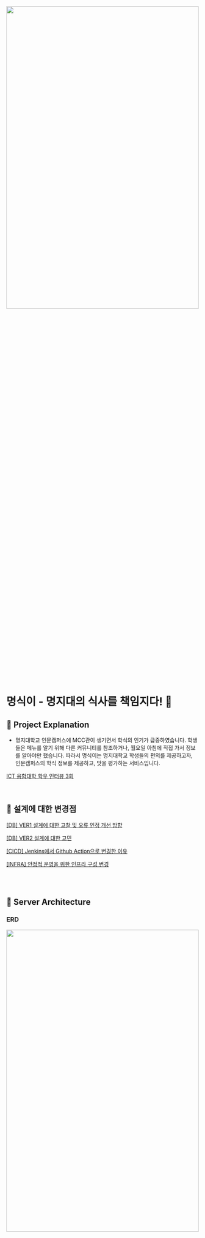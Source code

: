 <img width="100%" height="45%" src="https://user-images.githubusercontent.com/83231344/200801447-24d5ceee-171c-4287-979a-1553b5a78570.png">


# 명식이 - 명지대의 식사를 책임지다! 👀
## 📌 Project Explanation 
* 명지대학교 인문캠퍼스에 MCC관이 생기면서 학식의 인기가 급증하였습니다. 학생들은 메뉴를 알기 위해 다른 커뮤니티를 참조하거나, 월요일 아침에 직접 가서 정보를 알아야만 했습니다. 따라서 명식이는 명지대학교 학생들의 편의를 제공하고자, 인문캠퍼스의 학식 정보를 제공하고, 맛을 평가하는 서비스입니다.

[ICT 융합대학 학우 인터뷰 3회](https://drive.google.com/file/d/1FaB9S02orEZEHUO2tt0vhpESnPqSs8YS/view?usp=share_link)


<br>

## 📌 설계에 대한 변경점
[[DB] VER1 설계에 대한 고찰 및 오류 인정 개선 방향](https://github.com/MYONGSIK/Server/wiki/%5BDB%5D-VER1-%EC%84%A4%EA%B3%84%EC%97%90-%EB%8C%80%ED%95%9C-%EA%B3%A0%EC%B0%B0-,-%EC%98%A4%EB%A5%98-%EC%9D%B8%EC%A0%95,-%EA%B0%9C%EC%84%A0-%EB%B0%A9%ED%96%A5)

[[DB] VER2 설계에 대한 고민](https://github.com/MYONGSIK/Server/wiki/%5BDB%5D-VER2-%EC%84%A4%EA%B3%84%EC%97%90-%EB%8C%80%ED%95%9C-%EA%B3%A0%EB%AF%BC)

[[CICD] Jenkins에서 Github Action으로 변경한 이유](https://github.com/MYONGSIK/Server/wiki/%5BCICD%5D-Jenkins%EC%97%90%EC%84%9C-Github-Action%EC%9C%BC%EB%A1%9C-%EB%B3%80%EA%B2%BD%ED%95%9C-%EC%9D%B4%EC%9C%A0)

[[INFRA] 안정적 운영을 위한 인프라 구성 변경](https://github.com/MYONGSIK/Server/wiki/%5BINFRA%5D-%EC%95%88%EC%A0%95%EC%A0%81-%EC%9A%B4%EC%98%81%EC%9D%84-%EC%9C%84%ED%95%9C-%EC%9D%B8%ED%94%84%EB%9D%BC-%EA%B5%AC%EC%84%B1-%EB%B3%80%EA%B2%BD)

<br><br>
## 📌 Server Architecture
<h3>ERD</h3>
<img width="100%" height="45%" src="https://user-images.githubusercontent.com/53048655/221419963-5304637c-c8d7-4e6e-942a-e19ae43c22fa.png">

<h3>CICD Process</h3>
<img width="100%" height="45%" src="https://user-images.githubusercontent.com/61505572/220684641-9b041a02-447d-47e5-812b-76d457da5689.png">
  
<h3>Infra Structure</h3>
  <img width="100%" height="45%" src="https://user-images.githubusercontent.com/61505572/220687135-a6f83cba-35cd-4895-a72e-ef29f5f4a3a7.png">


<br><br>
## 📌 버전 정보
ver 1.0 명지대학교 인문캠퍼스 MCC식당, 주변 식당 정보 제공

ver 2.0 명지대학교 자연캠퍼스 교직원식당, 생활관 식당 정보 제공 추가



